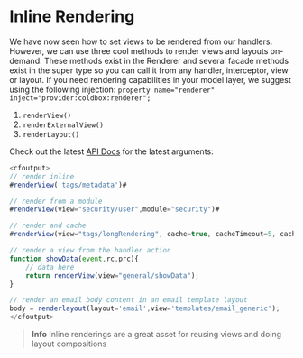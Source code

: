 # Inline Rendering

We have now seen how to set views to be rendered from our handlers. However, we can use three cool methods to render views and layouts on-demand. These methods exist in the Renderer and several facade methods exist in the super type so you can call it from any handler, interceptor, view or layout.  If you need rendering capabilities in your model layer, we suggest using the following injection: `property name="renderer" inject="provider:coldbox:renderer";`

1. `renderView()`
2. `renderExternalView()`
3. `renderLayout()`

Check out the latest [API Docs](http://apidocs.ortussolutions.com/coldbox/current) for the latest arguments:

```js
<cfoutput>
// render inline
#renderView('tags/metadata')#

// render from a module
#renderView(view="security/user",module="security")#

// render and cache
#renderView(view="tags/longRendering", cache=true, cacheTimeout=5, cacheProvider=Couchbase)#

// render a view from the handler action
function showData(event,rc,prc){
	// data here
	return renderView(view="general/showData");	
}

// render an email body content in an email template layout
body = renderlayout(layout='email',view='templates/email_generic');
</cfoutput>
```

> **Info** Inline renderings are a great asset for reusing views and doing layout compositions

